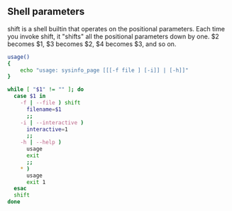 ## Shell parameters
shift is a shell builtin that operates on the positional parameters. Each time you invoke shift, it "shifts" all the positional parameters down by one. $2 becomes $1, $3 becomes $2, $4 becomes $3, and so on.

```bash
usage()
{
    echo "usage: sysinfo_page [[[-f file ] [-i]] | [-h]]"
}

while [ "$1" != "" ]; do
  case $1 in
    -f | --file ) shift
      filename=$1
      ;;
    -i | --interactive )
      interactive=1
      ;;
    -h | --help )
      usage
      exit
      ;;
    * )
      usage
      exit 1
  esac
  shift
done
```
<!--stackedit_data:
eyJoaXN0b3J5IjpbLTgxNTg4NDc0NV19
-->